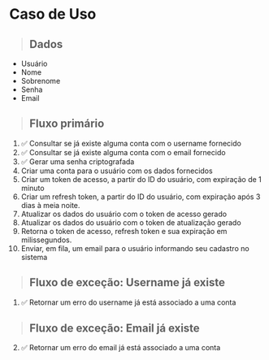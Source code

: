 # Caso de Uso

> ## Dados
* Usuário
* Nome
* Sobrenome
* Senha
* Email

> ## Fluxo primário
1. ✅ Consultar se já existe alguma conta com o username fornecido
2. ✅ Consultar se já existe alguma conta com o email fornecido
3. ✅ Gerar uma senha criptografada
4. Criar uma conta para o usuário com os dados fornecidos
5. Criar um token de acesso, a partir do ID do usuário, com expiração de 1 minuto
6. Criar um refresh token, a partir do ID do usuário, com expiração após 3 dias à meia noite.
7. Atualizar os dados do usuário com o token de acesso gerado
8. Atualizar os dados do usuário com o token de atualização gerado
9. Retorna o token de acesso, refresh token e sua expiração em milissegundos.
10. Enviar, em fila, um email para o usuário informando seu cadastro no sistema

> ## Fluxo de exceção: Username já existe 
1. ✅ Retornar um erro do username já está associado a uma conta

> ## Fluxo de exceção: Email já existe 
2. ✅ Retornar um erro do email já está associado a uma conta
